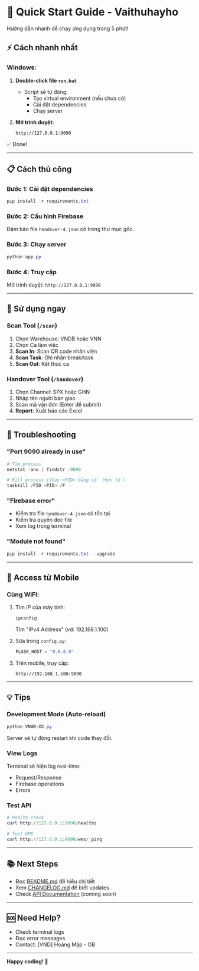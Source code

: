 # 🚀 Quick Start Guide - Vaithuhayho

Hướng dẫn nhanh để chạy ứng dụng trong 5 phút!

## ⚡ Cách nhanh nhất

### Windows:

1. **Double-click file `run.bat`**
   - Script sẽ tự động:
     - Tạo virtual environment (nếu chưa có)
     - Cài đặt dependencies
     - Chạy server

2. **Mở trình duyệt:**
   ```
   http://127.0.0.1:9090
   ```

✅ Done!

---

## 📋 Cách thủ công

### Bước 1: Cài đặt dependencies

```powershell
pip install -r requirements.txt
```

### Bước 2: Cấu hình Firebase

Đảm bảo file `handover-4.json` có trong thư mục gốc.

### Bước 3: Chạy server

```powershell
python app.py
```

### Bước 4: Truy cập

Mở trình duyệt: `http://127.0.0.1:9090`

---

## 🎯 Sử dụng ngay

### Scan Tool (`/scan`)

1. Chọn Warehouse: VNDB hoặc VNN
2. Chọn Ca làm việc
3. **Scan In**: Scan QR code nhân viên
4. **Scan Task**: Ghi nhận break/task
5. **Scan Out**: Kết thúc ca

### Handover Tool (`/handover`)

1. Chọn Channel: SPX hoặc GHN
2. Nhập tên người bàn giao
3. Scan mã vận đơn (Enter để submit)
4. **Report**: Xuất báo cáo Excel

---

## 🔧 Troubleshooting

### "Port 9090 already in use"

```powershell
# Tìm process
netstat -ano | findstr :9090

# Kill process (thay <PID> bằng số thực tế)
taskkill /PID <PID> /F
```

### "Firebase error"

- Kiểm tra file `handover-4.json` có tồn tại
- Kiểm tra quyền đọc file
- Xem log trong terminal

### "Module not found"

```powershell
pip install -r requirements.txt --upgrade
```

---

## 📱 Access từ Mobile

### Cùng WiFi:

1. Tìm IP của máy tính:
   ```powershell
   ipconfig
   ```
   Tìm "IPv4 Address" (vd: 192.168.1.100)

2. Sửa trong `config.py`:
   ```python
   FLASK_HOST = "0.0.0.0"
   ```

3. Trên mobile, truy cập:
   ```
   http://192.168.1.100:9090
   ```

---

## 💡 Tips

### Development Mode (Auto-reload)

```powershell
python VNWB-XX.py
```

Server sẽ tự động restart khi code thay đổi.

### View Logs

Terminal sẽ hiện log real-time:
- Request/Response
- Firebase operations
- Errors

### Test API

```powershell
# Health check
curl http://127.0.0.1:9090/healthz

# Test WMS
curl http://127.0.0.1:9090/wms/_ping
```

---

## 📚 Next Steps

- Đọc [README.md](README.md) để hiểu chi tiết
- Xem [CHANGELOG.md](CHANGELOG.md) để biết updates
- Check [API Documentation](#) (coming soon)

---

## 🆘 Need Help?

- Check terminal logs
- Đọc error messages
- Contact: [VND] Hoàng Mập - OB

---

**Happy coding! 🎉**
